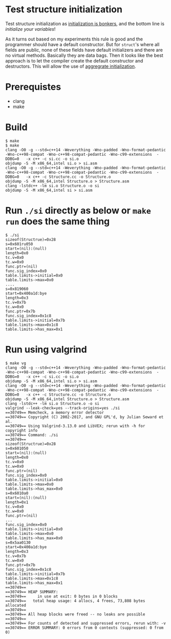 # Test structure initialization

Test structure initialization as [initialization is bonkers](https://blog.tartanllama.xyz/c++/2017/01/20/initialization-is-bonkers/),
and the bottom line is *initialize your variables*!

As it turns out based on my experiments this rule is good and the programmer should have a
default constructor. But for `struct`'s where all fields are public, none of these
fields have default initializers and there are no virtual methods. Basically they are data
bags. Then it looks like the best approach is to let the compiler create the default
constructor and destructors. This will allow the use of
[aggregrate initialization](http://en.cppreference.com/w/cpp/language/aggregate_initialization).

# Prerequistes
- clang
- make

# Build
```
$ make
$ make
clang -O0 -g --std=c++14 -Weverything -Wno-padded -Wno-format-pedantic -Wno-c++98-compat -Wno-c++98-compat-pedantic -Wno-c99-extensions  -DDBG=0   -x c++ -c si.cc -o si.o
objdump -S -M x86_64,intel si.o > si.asm
clang -O0 -g --std=c++14 -Weverything -Wno-padded -Wno-format-pedantic -Wno-c++98-compat -Wno-c++98-compat-pedantic -Wno-c99-extensions  -DDBG=0   -x c++ -c Structure.cc -o Structure.o
objdump -S -M x86_64,intel Structure.o > Structure.asm
clang -lstdc++ -lm si.o Structure.o -o si
objdump -S -M x86_64,intel si > si.asm
```

# Run `./si` directly as below or `make run` does the same thing
```
$ ./si
sizeof(Structrue)=0x28
s=0x601ru050
start=(nil):(null)
length=0x0
tc.v=0x0
tc.w=0x0
func.ptr=(nil)
func.sig_index=0x0
table.limits->initial=0x0
table.limits->max=0x0
....
s=0x819060
start=0x400a1d:bye
length=0x3
tc.v=0x7b
tc.w=0x0
func.ptr=0x7b
func.sig_index=0x1c8
table.limits->initial=0x7b
table.limits->max=0x1c8
table.limits->has_max=0x1
```

# Run using valgrind
```
$ make vg
clang -O0 -g --std=c++14 -Weverything -Wno-padded -Wno-format-pedantic -Wno-c++98-compat -Wno-c++98-compat-pedantic -Wno-c99-extensions  -DDBG=0   -x c++ -c si.cc -o si.o
objdump -S -M x86_64,intel si.o > si.asm
clang -O0 -g --std=c++14 -Weverything -Wno-padded -Wno-format-pedantic -Wno-c++98-compat -Wno-c++98-compat-pedantic -Wno-c99-extensions  -DDBG=0   -x c++ -c Structure.cc -o Structure.o
objdump -S -M x86_64,intel Structure.o > Structure.asm
clang -lstdc++ -lm si.o Structure.o -o si
valgrind --leak-check=yes --track-origins=yes ./si
==30749== Memcheck, a memory error detector
==30749== Copyright (C) 2002-2017, and GNU GPL'd, by Julian Seward et al.
==30749== Using Valgrind-3.13.0 and LibVEX; rerun with -h for copyright info
==30749== Command: ./si
==30749== 
sizeof(Structrue)=0x28
s=0x601050
start=(nil):(null)
length=0x0
tc.v=0x0
tc.w=0x0
func.ptr=(nil)
func.sig_index=0x0
table.limits->initial=0x0
table.limits->max=0x0
table.limits->has_max=0x0
s=0x6010a0
start=(nil):(null)
length=0x1
tc.v=0x0
tc.w=0x0
func.ptr=(nil)
...
func.sig_index=0x0
table.limits->initial=0x0
table.limits->max=0x0
table.limits->has_max=0x0
s=0x5aa0130
start=0x400a1d:bye
length=0x3
tc.v=0x7b
tc.w=0x0
func.ptr=0x7b
func.sig_index=0x1c8
table.limits->initial=0x7b
table.limits->max=0x1c8
table.limits->has_max=0x1
==30749== 
==30749== HEAP SUMMARY:
==30749==     in use at exit: 0 bytes in 0 blocks
==30749==   total heap usage: 4 allocs, 4 frees, 73,808 bytes allocated
==30749== 
==30749== All heap blocks were freed -- no leaks are possible
==30749== 
==30749== For counts of detected and suppressed errors, rerun with: -v
==30749== ERROR SUMMARY: 0 errors from 0 contexts (suppressed: 0 from 0)
```
